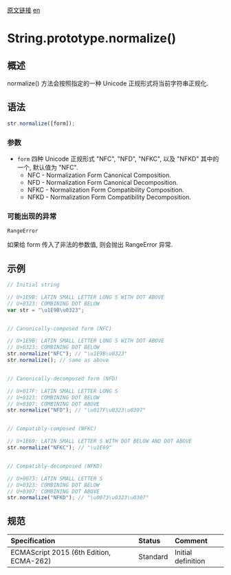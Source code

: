 <a href="https://developer.mozilla.org/zh-CN/docs/Web/JavaScript/Reference/Global_Objects/String/normalize" target="_blank">原文链接</a>
<a href="https://developer.mozilla.org/en-US/docs/Web/JavaScript/Reference/Global_Objects/String/normalize" target="_blank">en</a>

# String.prototype.normalize()

## 概述

normalize() 方法会按照指定的一种 Unicode 正规形式将当前字符串正规化.

## 语法

```javascript
str.normalize([form]);
```

### 参数

* `form` 四种 Unicode 正规形式 "NFC", "NFD", "NFKC", 以及 "NFKD" 其中的一个, 默认值为 "NFC".
    * NFC - Normalization Form Canonical Composition.
    * NFD - Normalization Form Canonical Decomposition.
    * NFKC - Normalization Form Compatibility Composition.
    * NFKD - Normalization Form Compatibility Decomposition.

### 可能出现的异常

`RangeError`

如果给 form 传入了非法的参数值, 则会抛出 RangeError 异常.

## 示例

```javascript
// Initial string

// U+1E9B: LATIN SMALL LETTER LONG S WITH DOT ABOVE
// U+0323: COMBINING DOT BELOW
var str = "\u1E9B\u0323";


// Canonically-composed form (NFC)

// U+1E9B: LATIN SMALL LETTER LONG S WITH DOT ABOVE
// U+0323: COMBINING DOT BELOW
str.normalize("NFC"); // "\u1E9B\u0323"
str.normalize(); // same as above


// Canonically-decomposed form (NFD)

// U+017F: LATIN SMALL LETTER LONG S
// U+0323: COMBINING DOT BELOW
// U+0307: COMBINING DOT ABOVE
str.normalize("NFD"); // "\u017F\u0323\u0307"


// Compatibly-composed (NFKC)

// U+1E69: LATIN SMALL LETTER S WITH DOT BELOW AND DOT ABOVE
str.normalize("NFKC"); // "\u1E69"


// Compatibly-decomposed (NFKD)

// U+0073: LATIN SMALL LETTER S
// U+0323: COMBINING DOT BELOW
// U+0307: COMBINING DOT ABOVE
str.normalize("NFKD"); // "\u0073\u0323\u0307"
```

## 规范

| Specification                           | Status   | Comment            |
|:----------------------------------------|:---------|:-------------------|
| ECMAScript 2015 (6th Edition, ECMA-262) | Standard | Initial definition |